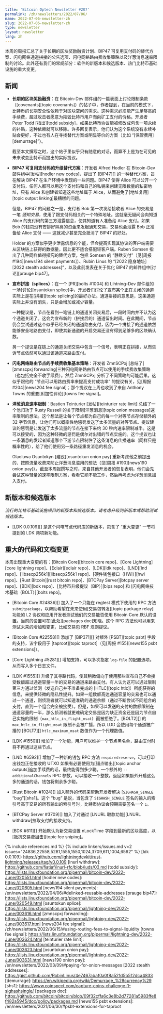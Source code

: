 ```yaml
---
title: 'Bitcoin Optech Newsletter #207'
permalink: /zh/newsletters/2022/07/06/
name: 2022-07-06-newsletter-zh
slug: 2022-07-06-newsletter-zh
type: newsletter
layout: newsletter
lang: zh
---
```


本周的周报汇总了关于长期的区块奖励融资计划、BIP47 可复用支付码的替代方案、闪电网络通道拼接的公告选项、闪电网络路由费收集策略以及洋葱消息速率限制的讨论。此外还有我们的常规部分：软件的新版本和候选版本、热门比特币基础设施的重大变更。

## 新闻

- **<!--longterm-block-reward-funding-->长期的区块奖励融资**：在 Bitcoin-Dev 邮件组的一篇表面上讨论限制条款（[covenants][topic covenants]）的帖子中，作者提到，在当前的模式下，比特币的长期安全性依赖于对区块空间的需求。这种需求必须能产生足够高的手续费，超过攻击者愿意为摧毁比特币用户而向矿工支付的价格。开发者 Peter Todd [指出][todd subsidy]，如果比特币协议能被修改成包含一项永续的补贴，这种依赖就可以移除。许多回复表示，他们认为这个系统没有永续补贴会更好，不过也有人在寻找替代方案或明显等价的方案（比如 “[保管费用][demurrage]”）。

  截至本文撰写之时，这个帖子里似乎只有随意的对话，而算不上是为在可见的未来改变比特币而提出的实际提议。

- **<!--updated-alternative-to-bip47-reusable-payment-codes-->BIP47 可复用支付码的升级替代方案**：开发者 Alfred Hodler 在 Bitcoin-Dev 邮件组中[发帖][hodler new codes]，提出了 [BIP47][] 的一种替代方案，旨在解决 BIP47 在生产环境中发现的一些问题。BIP47 使得 Alice 可以公开一个支付码，任何人都可以用这个支付码和自己的私钥来创建无限数量的私密地址，只有 Alice 和创建者知道这些地址属于 Alice，从而避免了[地址复用][topic output linking]最糟糕的问题。

  但是，BIP47 的问题之一是，支付者 Bob 第一次发给接收者 Alice 的交易是一笔 *通知交易*，使用了跟支付码相关的一个特殊地址。这就毫无疑问会向知道 Alice 的支付码的第三方泄露信息，使其知道有人准备给 Alice 支付。如果 Bob 的钱包没有安排好隔离的资金来发起通知交易，交易也会泄露 Bob 正准备给 Alice 支付 —— 这就减少甚至完全抵消了 BIP47 的好处。

  Holder 的方案似乎更少泄露信息的个能，但会提高实现其协议的客户端需要从区块链上获得的数据量，因此更不适合搭配轻客户端。Ruben Somsen 指出了几种同样值得探究的替代方案，包括 Somsen 的 “静默支付”（见[周报 #194][news194 silent payments]）、Rubin Linus 的 “[2022 隐身地址][2022 stealth addresses]”，以及此前发表在关于优化 BIP47 的邮件组中[讨论][prauge bip47]。

- **<!--announcing-splices-->宣布拼接（splices）**：在一个 [PR][bolts #1004] 和 Lihtning-Dev 邮件组的一场[讨论][osuntokun splice]中，开发者们讨论了宣布某个正在关闭的通道实际上是在[拼接][topic splicing]的最好办法。通道拼接的意思是，这条通道实际上并没有消失，只是会增加或减少容量。

  一种提议是，节点在看到一笔链上的通道关闭交易后，一段时间内并不认为这个通道关闭了。这会为宣布新的（拼接后的）通道留出时间。在此期间，节点仍会尝试通过这个似乎已经关闭的通道路由支付，因为一个拼接了的通道依然能够安全地路由支付，即使其新通道的开启交易还没有得到足够多的区块确认数。

  另一个提议是在链上的通道关闭交易中包含一个信号，表明正在拼接，从而告诉节点依然可以通过该通道来路由支付。

- **<!--fundamental-feecollection-strategies-for-ln-forwarding-nodes-->闪电网络路由节点的手续费收集基本策略**：开发者 ZmnSCPxj [总结了][zmnscpxj forwarding]三种闪电网络路由节点可以使用的手续费收集策略（也包括完全不收手续费）。然后 ZmnSCPxj 分析了不同策略的可能后果。这似乎跟他的 “节点可以用路由费率来提高支付成功率” 的提议有关，见[周报 #204][news204 fee signal]；那个提议在上周也收到了来自 Anthony Towns 的重要[附加性评论][towns fee signal]。

- **<!--onion-message-rate-limiting-->洋葱消息速率限制**：Bastien Teinturier [发帖][teinturier rate limit] 总结了一个他归功于 Rusty Russell 的关于限制[洋葱消息][topic onion messages]速率限制的想法。这个想法是让每个节点都为自己的每一个对等节点存储额外的 32 字节信息，让他们可以概率性地惩罚发送了太多流量的对等节点。提议建议的惩罚是让发送了太多流量的节点在接下来约 30 秒内速率限制减半。这是可以接受的，因为这种轻微的惩罚是偶尔对出错的节点实施的。这个提议也让一条消息的发起者知道哪个下游节点限制住了这条消息的传播速率（同样只是概率性的），给了他们使用另一条路径重发消息的机会。

  Olaoluwa Osuntokyn [建议][osuntokun onion pay] 重新考虑他之前提出的、按照流量收费来防止洋葱消息滥用的想法（见[周报 #190][news190 onion pay]）。截至本周报撰写之时，来自其他开发者的恢复表明，他们会先尝试这种轻量的速率限制方案，看看它能不能工作，然后再考虑为洋葱消息加入支付。

## 新版本和候选版本

*流行的比特币基础设施项目的新版本和候选版本。请考虑升级到新版本或帮助测试候选版本。*

- [LDK 0.0.109][] 是这个闪电节点代码库的新版本，包含了 “重大变更” 一节将提到的 LDK 两项新功能。

## 重大的代码和文档变更

本周出现重大变更的有：[Bitcoin Core][bitcoin core repo]、[Core Lightning][core lightning repo]、[Eclair][eclair repo]、[LDK][ldk repo]、[LND][lnd repo]、[libsecp256k1][libsecp256k1 repo]、[硬件钱包接口（HWI）][hwi repo]、[Rust Bitcoin][rust bitcoin repo]、[BTCPay Server][btcpay server repo]、[BDK][bdk repo]、[比特币升级提议（BIP）][bips repo] 和 [闪电网络技术基础（BOLT）][bolts repo]。

- [Bitcoin Core #24836][] 加入了一个只能在 regtest 模式下使用的 RPC 方法 `submitpackage`，以帮助希望在未来使用[交易包转发][topic package relay]功能的 L2 协议和应用开发者测试他们的交易能否使用 Bitcoin Core 默认的设置。当前的设置可在[此处][packages doc]知晓。这个 RPC 方法也可以用来测试未来的增加和变更，比如交易包 RBF 规则提议。

- [Bitcoin Core #22558][] 添加了 [BIP371][] 对额外 [PSBT][topic psbt] 字段的支持，该字段用于 [taproot][topic taproot]（见[周报 #155][news155 psbt extensions]）。

- [Core Lightning #5281][] 增加支持，可以多次指定 `log-file` 的配置选项，从而写入多个日志文件。
- [LDK #1555][] 升级了其寻路代码，使其稍微偏向于使用那些宣布自己不会接受数额超过通道容量一半的交易的通道来路由支付。有人认为这可以通过限制第三方通过侦测（发送自己并不准备完成的 [HTLC][topic htlc]）所能获得的信息，来提供轻微的隐私性提升。如果一组数额高达通道容量的交易也可以通过一个通道，则侦测者就可以知道准确的通道余额（通过不断尝试不同组合的支付，直到一个组合完全被接受）。但是，如果可以发送的支付的数额限制在通道容量的一半，那么侦测者就更难确定交易是因为缺乏资金还是因为节点自己实施的限制（`max_htlc_in_flight_msat`）而被拒绝了。[BOLT2][] 的 `max_htlc_in_flight_msat` 限制不会被广播，所以 LDD 会使用每个通道被广播的 [BOLT7][] `htlc_maximum_msat` 数值作为一个代理数值。
- [LDK #1550][] 增加了一个功能，用户可以维护一个节点黑名单，路由支付时将不再通过这些节点。
- [LND #6592][] 增加了一种新的钱包 RPC 方法 `requiredreserve`，可以打印出钱包正在接收的 UTXO 如果有必要使用为[锚点输出][topic anchor outputs]追加手续费的话，最终能得到多少聪。一个额外的 `--additionalChannels` RPC 参数，可以接收一个整数，返回如果额外开启这么多的通道的话，钱包将剩余多少聪。
- [Rust Bitcoin #1024][] 加入额外的代码来帮助开发者解决 [`SIGHASH_SINGLE` “bug”][shs1]。这个 “bug” 是说，当包含了 `SIGHASH_SINGLE` 签名的输入的索引号高于交易的所有输出的索引号时，比特币协议会预期需要签名一个 `1`。
- [BTCPay Server #3709][] 加入了对通过 [LNURL 取款功能][LNURL withdraw]拉取支付的接收支持。
- [BDK #611][] 开始默认为新交易设置 nLockTime 字段到最新的区块高度，以[抵抗交易费狙击][topic fee sniping]。

{% include references.md %}
{% include linkers/issues.md v=2 issues="24836,22558,5281,1555,1550,1024,3709,611,1004,6592" %}
[ldk 0.0.109]: https://github.com/lightningdevkit/rust-lightning/releases/tag/v0.0.109
[lnurl withdraw]: https://github.com/fiatjaf/lnurl-rfc/blob/luds/03.md
[todd subsidy]: https://lists.linuxfoundation.org/pipermail/bitcoin-dev/2022-June/020551.html
[hodler new codes]: https://lists.linuxfoundation.org/pipermail/bitcoin-dev/2022-June/020605.html
[news194 silent payments]: /en/newsletters/2022/04/06/#delinked-reusable-addresses
[prauge bip47]: https://lists.linuxfoundation.org/pipermail/bitcoin-dev/2022-June/020549.html
[osuntokun splice]: https://lists.linuxfoundation.org/pipermail/lightning-dev/2022-June/003616.html
[zmnscpxj forwarding]: https://lists.linuxfoundation.org/pipermail/lightning-dev/2022-June/003617.html
[news204 fee signal]: /zh/newsletters/2022/06/15/#using-routing-fees-to-signal-liquidity
[towns fee signal]: https://lists.linuxfoundation.org/pipermail/lightning-dev/2022-June/003624.html
[teinturier rate limit]: https://lists.linuxfoundation.org/pipermail/lightning-dev/2022-June/003623.html
[osuntokun onion pay]: https://lists.linuxfoundation.org/pipermail/lightning-dev/2022-June/003631.html
[news190 onion pay]: /en/newsletters/2022/03/09/#paying-for-onion-messages
[2022 stealth addresses]: https://gist.github.com/RobinLinus/4e7467abaf0a0f8a521d5b512dca4833
[demurrage]: https://en.wikipedia.org/wiki/Demurrage_%28currency%29
[shs1]: https://www.coinspect.com/capture-coins-challenge-1-sighashsingle/
[packages doc]: https://github.com/bitcoin/bitcoin/blob/09f32cffa6c3e8b2d77281a5983ffe8f482a5945/doc/policy/packages.md
[news155 psbt extensions]: /en/newsletters/2021/06/30/#psbt-extensions-for-taproot
